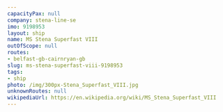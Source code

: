 ```yaml
---
capacityPax: null
company: stena-line-se
imo: 9198953
layout: ship
name: MS Stena Superfast VIII
outOfScope: null
routes:
- belfast-gb-cairnryan-gb
slug: ms-stena-superfast-viii-9198953
tags:
- ship
photo: /img/300px-Stena_Superfast_VIII.jpg
unknownRoutes: null
wikipediaUrl: https://en.wikipedia.org/wiki/MS_Stena_Superfast_VIII
---
```

